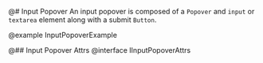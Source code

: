@# Input Popover
An input popover is composed of a `Popover` and `input` or `textarea` element along with a submit `Button`.

@example InputPopoverExample

@## Input Popover Attrs
@interface IInputPopoverAttrs
